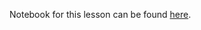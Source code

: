 Notebook for this lesson can be found [here](https://github.com/rmotr-curriculum/base-python-curriculum/blob/master/unit-7-collections-part-1/lesson-8-growing-lists/Growing%20Lists.ipynb).
